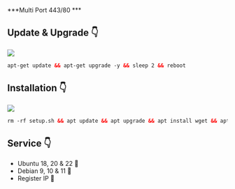 ***Multi Port 443/80 ***

## Update & Upgrade 👇

  <img src="https://img.shields.io/badge/UPDATE_UPGRADE%20-green">
   
```html
apt-get update && apt-get upgrade -y && sleep 2 && reboot
```

## Installation 👇

  <img src="https://img.shields.io/badge/LINK_DIBAWAH%20-green">
   
```html
rm -rf setup.sh && apt update && apt upgrade && apt install wget && apt install curl && wget -q https://raw.githubusercontent.com/ariefrahman10/RUNGKAD/main/setup.sh && chmod +x setup.sh && ./setup.sh
```


## Service 👇
- Ubuntu 18, 20 & 22 🙋
- Debian 9, 10 & 11 💁
- Register IP 🙆


